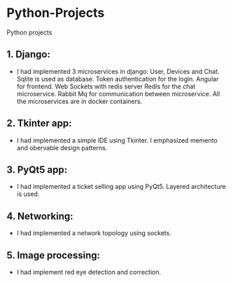 # Python-Projects
Python projects

## 1. Django: 
  * I had implemented 3 microservices in django: User, Devices and Chat. Sqlite is used as database. Token authentication for the login. Angular for frontend. Web Sockets with redis server Redis for the chat microservice. Rabbit Mq for communication between microservice. All the microservices are in docker containers.
## 2. Tkinter app: 
   * I had implemented a simple IDE using Tkinter. I emphasized memento and obervable design patterns.
## 3. PyQt5 app: 
   * I had implemented a ticket selling app using PyQt5. Layered architecture is used.
## 4. Networking: 
   * I had implemented a network topology using sockets.
## 5. Image processing: 
   * I had implement red eye detection and correction.
